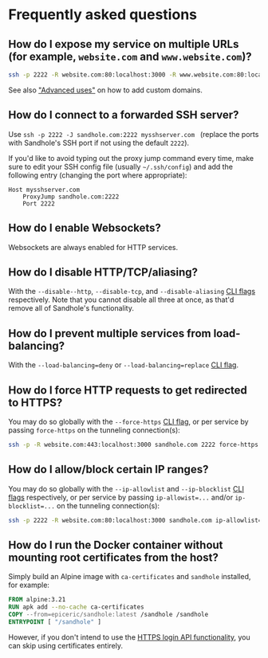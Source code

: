 # Frequently asked questions

## How do I expose my service on multiple URLs (for example, `website.com` and `www.website.com`)?

```bash
ssh -p 2222 -R website.com:80:localhost:3000 -R www.website.com:80:localhost:3000 sandhole.com
```

See also ["Advanced uses"](./advanced_uses.md#custom-domains) on how to add custom domains.

## How do I connect to a forwarded SSH server?

Use `ssh -p 2222 -J sandhole.com:2222 mysshserver.com ` (replace the ports with Sandhole's SSH port if not using the default `2222`).

If you'd like to avoid typing out the proxy jump command every time, make sure to edit your SSH config file (usually `~/.ssh/config`) and add the following entry (changing the port where appropriate):

```ssh-config
Host mysshserver.com
	ProxyJump sandhole.com:2222
	Port 2222
```

## How do I enable Websockets?

Websockets are always enabled for HTTP services.

## How do I disable HTTP/TCP/aliasing?

With the `--disable--http`, `--disable-tcp`, and `--disable-aliasing` [CLI flags](./cli.md) respectively. Note that you cannot disable all three at once, as that'd remove all of Sandhole's functionality.

## How do I prevent multiple services from load-balancing?

With the `--load-balancing=deny` or `--load-balancing=replace` [CLI flag](./cli.md).

## How do I force HTTP requests to get redirected to HTTPS?

You may do so globally with the `--force-https` [CLI flag](./cli.md), or per service by passing `force-https` on the tunneling connection(s):

```bash
ssh -p -R website.com:443:localhost:3000 sandhole.com 2222 force-https
```

## How do I allow/block certain IP ranges?

You may do so globally with the `--ip-allowlist` and `--ip-blocklist` [CLI flags](./cli.md) respectively, or per service by passing `ip-allowist=...` and/or `ip-blocklist=...` on the tunneling connection(s):

```bash
ssh -p 2222 -R website.com:80:localhost:3000 sandhole.com ip-allowlist=10.0.0.0/8 ip-blocklist=10.1.0.0/16
```

## How do I run the Docker container without mounting root certificates from the host?

Simply build an Alpine image with `ca-certificates` and `sandhole` installed, for example:

```dockerfile
FROM alpine:3.21
RUN apk add --no-cache ca-certificates
COPY --from=epiceric/sandhole:latest /sandhole /sandhole
ENTRYPOINT [ "/sandhole" ]
```

However, if you don't intend to use the [HTTPS login API functionality](./configuration.md#alternative-authentication-with-password), you can skip using certificates entirely.
